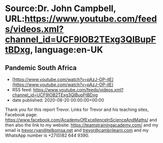 # Source:Dr. John Campbell, URL:https://www.youtube.com/feeds/videos.xml?channel_id=UCF9IOB2TExg3QIBupFtBDxg, language:en-UK

## Pandemic South Africa
 - [https://www.youtube.com/watch?v=pAzJ-OP-itE](https://www.youtube.com/watch?v=pAzJ-OP-itE)
 - RSS feed: https://www.youtube.com/feeds/videos.xml?channel_id=UCF9IOB2TExg3QIBupFtBDxg
 - date published: 2020-08-20 00:00:00+00:00

Thank you for this report Trevor. Links for Trevor and his teaching sites, Facebook page: https://www.facebook.com/AcademyOfExcellenceInScienceAndMaths/
and then also the link to my website: https://teamstrainingacademy.com/
and my email is trevor.ryan@telkomsa.net and trevor@cambrilearn.com
and my WhatsApp number is +27(0)82 644 9390.

